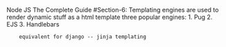 Node JS The Complete Guide
    #Section-6:
        Templating engines are used to render dynamic stuff as a html template
        three popular engines:
            1. Pug
            2. EJS
            3. Handlebars

        equivalent for django -- jinja templating